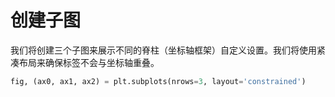 # 创建子图

我们将创建三个子图来展示不同的脊柱（坐标轴框架）自定义设置。我们将使用紧凑布局来确保标签不会与坐标轴重叠。

```python
fig, (ax0, ax1, ax2) = plt.subplots(nrows=3, layout='constrained')
```
